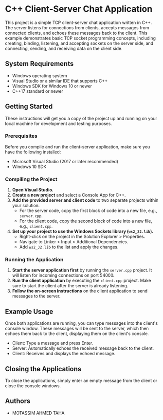 # C++ Client-Server Chat Application

This project is a simple TCP client-server chat application written in C++. The server listens for connections from clients, accepts messages from connected clients, and echoes these messages back to the client. This example demonstrates basic TCP socket programming concepts, including creating, binding, listening, and accepting sockets on the server side, and connecting, sending, and receiving data on the client side.

## System Requirements

- Windows operating system
- Visual Studio or a similar IDE that supports C++
- Windows SDK for Windows 10 or newer
- C++17 standard or newer

## Getting Started

These instructions will get you a copy of the project up and running on your local machine for development and testing purposes.

### Prerequisites

Before you compile and run the client-server application, make sure you have the following installed:
- Microsoft Visual Studio (2017 or later recommended)
- Windows 10 SDK

### Compiling the Project

1. **Open Visual Studio.**
2. **Create a new project** and select a Console App for C++.
3. **Add the provided server and client code** to two separate projects within your solution.
    - For the server code, copy the first block of code into a new file, e.g., `server.cpp`.
    - For the client code, copy the second block of code into a new file, e.g., `client.cpp`.
4. **Set up your project to use the Windows Sockets library (`ws2_32.lib`).**
    - Right-click on the project in the Solution Explorer > Properties.
    - Navigate to Linker > Input > Additional Dependencies.
    - Add `ws2_32.lib` to the list and apply the changes.

### Running the Application

1. **Start the server application first** by running the `server.cpp` project. It will listen for incoming connections on port 54000.
2. **Run the client application** by executing the `client.cpp` project. Make sure to start the client after the server is already listening.
3. **Follow the on-screen instructions** on the client application to send messages to the server.

## Example Usage

Once both applications are running, you can type messages into the client's console window. These messages will be sent to the server, which then echoes them back to the client, displaying them on the client's console.

- Client: Type a message and press Enter.
- Server: Automatically echoes the received message back to the client.
- Client: Receives and displays the echoed message.

## Closing the Applications

To close the applications, simply enter an empty message from the client or close the console windows.

## Authors

- MOTASSIM AHMED TAHA